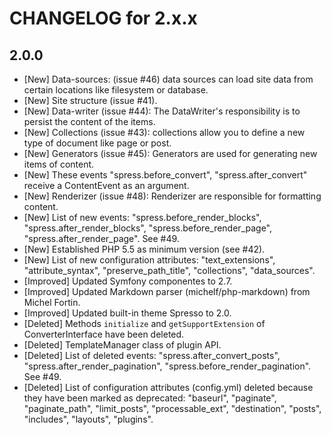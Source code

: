 CHANGELOG for 2.x.x
===================

## 2.0.0
* [New] Data-sources: (issue #46) data sources can load site data from certain locations like filesystem or database.
* [New] Site structure (issue #41).
* [New] Data-writer (issue #44): The DataWriter's responsibility is to persist the content of the items.
* [New] Collections (issue #43): collections allow you to define a new type of document like page or post.
* [New] Generators (issue #45): Generators are used for generating new items of content.
* [New] These events "spress.before_convert", "spress.after_convert" receive a ContentEvent as an argument.
* [New] Renderizer (issue #48): Renderizer are responsible for formatting content.
* [New] List of new events: "spress.before_render_blocks", "spress.after_render_blocks", "spress.before_render_page", "spress.after_render_page". See #49.
* [New] Established PHP 5.5 as minimum version (see #42).
* [New] List of new configuration attributes: "text_extensions", "attribute_syntax", "preserve_path_title", "collections", "data_sources".
* [Improved] Updated Symfony componentes to 2.7.
* [Improved] Updated Markdown parser (michelf/php-markdown) from Michel Fortin.
* [Improved] Updated built-in theme Spresso to 2.0.
* [Deleted] Methods `initialize` and `getSupportExtension` of ConverterInterface have been deleted.
* [Deleted] TemplateManager class of plugin API.
* [Deleted] List of deleted events: "spress.after_convert_posts", "spress.after_render_pagination", "spress.before_render_pagination". See #49.
* [Deleted] List of configuration attributes (config.yml) deleted because they have been marked as deprecated: "baseurl", "paginate", "paginate_path", "limit_posts", "processable_ext", "destination", "posts", "includes", "layouts", "plugins".
